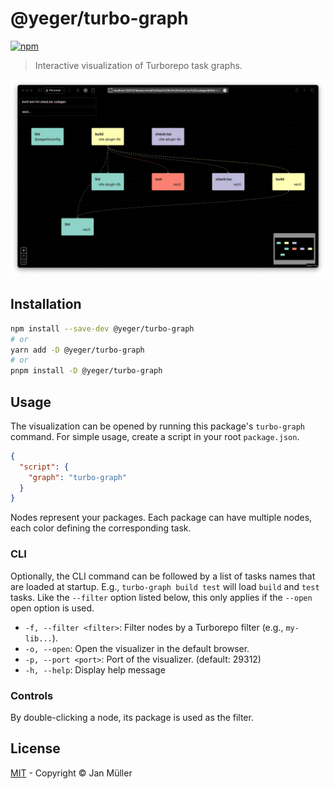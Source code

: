 # @yeger/turbo-graph

[![npm](https://img.shields.io/npm/v/@yeger/turbo-graph?color=a1b858&label=)](https://npmjs.com/package/@yeger/turbo-graph)

> Interactive visualization of Turborepo task graphs.

![Example Image](https://github.com/DerYeger/yeger/raw/main/packages/turbo-graph/docs/image.png)

## Installation

```bash
npm install --save-dev @yeger/turbo-graph
# or
yarn add -D @yeger/turbo-graph
# or
pnpm install -D @yeger/turbo-graph
```

## Usage

The visualization can be opened by running this package's `turbo-graph` command.
For simple usage, create a script in your root `package.json`.

```json
{
  "script": {
    "graph": "turbo-graph"
  }
}
```

Nodes represent your packages.
Each package can have multiple nodes, each color defining the corresponding task.

### CLI

Optionally, the CLI command can be followed by a list of tasks names that are loaded at startup.
E.g., `turbo-graph build test` will load `build` and `test` tasks.
Like the `--filter` option listed below, this only applies if the `--open` open option is used.

- `-f, --filter <filter>`: Filter nodes by a Turborepo filter (e.g., `my-lib...`).
- `-o, --open`: Open the visualizer in the default browser.
- `-p, --port <port>`: Port of the visualizer. (default: 29312)
- `-h, --help`: Display help message

### Controls

By double-clicking a node, its package is used as the filter.

## License

[MIT](https://github.com/DerYeger/yeger/blob/main/packages/turbo-graph/LICENSE) - Copyright &copy; Jan Müller
